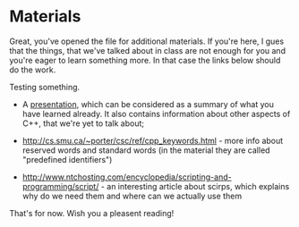 Materials
=====================

Great, you've opened the file for additional materials. If you're here, I gues that the things, that we've talked about in class are not enough for you and you're eager to learn something more. In that case the links below should do the work.

Testing something.

* A [presentation](http://www.letu.edu/people/stevearmstrong/COSC%201303/NellDale%20Lectures/chapter%202.ppt), which can be considered as a summary of what you have learned already. It also contains information about other aspects of C++, that we're yet to talk about;

* http://cs.smu.ca/~porter/csc/ref/cpp_keywords.html - more info about reserved words and standard words (in the material they are called "predefined identifiers")

* http://www.ntchosting.com/encyclopedia/scripting-and-programming/script/ - an interesting article about scirps, which explains why do we need them and where can we actually use them

That's for now. 
Wish you a pleasent reading!
